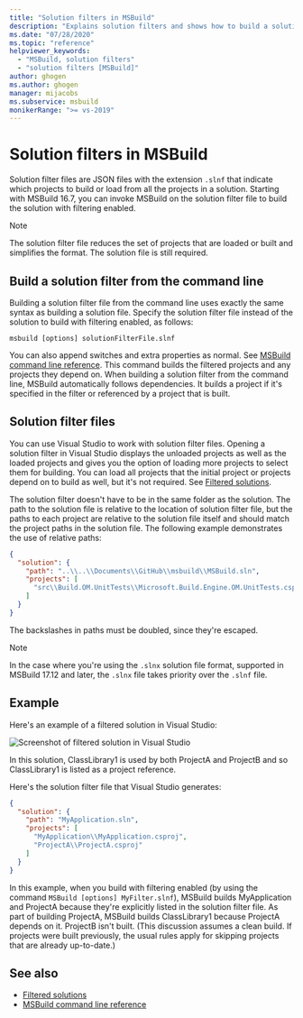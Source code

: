 ```yaml
---
title: "Solution filters in MSBuild"
description: "Explains solution filters and shows how to build a solution filter file with MSBuild."
ms.date: "07/28/2020"
ms.topic: "reference"
helpviewer_keywords:
  - "MSBuild, solution filters"
  - "solution filters [MSBuild]"
author: ghogen
ms.author: ghogen
manager: mijacobs
ms.subservice: msbuild
monikerRange: ">= vs-2019"
---
```

# Solution filters in MSBuild

Solution filter files are JSON files with the extension `.slnf` that indicate which projects to build or load from all the projects in a solution. Starting with MSBuild 16.7, you can invoke MSBuild on the solution filter file to build the solution with filtering enabled.

> [!NOTE]
> The solution filter file reduces the set of projects that are loaded or built and simplifies the format. The solution file is still required.

## Build a solution filter from the command line

Building a solution filter file from the command line uses exactly the same syntax as building a solution file. Specify the solution filter file instead of the solution to build with filtering enabled, as follows:

```console
msbuild [options] solutionFilterFile.slnf
```

You can also append switches and extra properties as normal. See [MSBuild command line reference](msbuild-command-line-reference.md). This command builds the filtered projects and any projects they depend on. When building a solution filter from the command line, MSBuild automatically follows dependencies. It builds a project if it's specified in the filter or referenced by a project that is built.

## Solution filter files

You can use Visual Studio to work with solution filter files. Opening a solution filter in Visual Studio displays the unloaded projects as well as the loaded projects and gives you the option of loading more projects to select them for building. You can load all projects that the initial project or projects depend on to build as well, but it's not required. See [Filtered solutions](../ide/filtered-solutions.md).

The solution filter doesn't have to be in the same folder as the solution. The path to the solution file is relative to the location of solution filter file, but the paths to each project are relative to the solution file itself and should match the project paths in the solution file. The following example demonstrates the use of relative paths:

```json
{
  "solution": {
    "path": "..\\..\\Documents\\GitHub\\msbuild\\MSBuild.sln",
    "projects": [
      "src\\Build.OM.UnitTests\\Microsoft.Build.Engine.OM.UnitTests.csproj"
    ]
  }
}
```

The backslashes in paths must be doubled, since they're escaped.

> [!NOTE]
> In the case where you're using the `.slnx` solution file format, supported in MSBuild 17.12 and later, the `.slnx` file takes priority over the `.slnf` file.

## Example

Here's an example of a filtered solution in Visual Studio:

![Screenshot of filtered solution in Visual Studio](media/solution-with-filter.png)

In this solution, ClassLibrary1 is used by both ProjectA and ProjectB and so ClassLibrary1 is listed as a project reference.

Here's the solution filter file that Visual Studio generates:

```json
{
  "solution": {
    "path": "MyApplication.sln",
    "projects": [
      "MyApplication\\MyApplication.csproj",
      "ProjectA\\ProjectA.csproj"
    ]
  }
}
```

In this example, when you build with filtering enabled (by using the command `MSBuild [options] MyFilter.slnf`), MSBuild builds MyApplication and ProjectA because they're explicitly listed in the solution filter file. As part of building ProjectA, MSBuild builds ClassLibrary1 because ProjectA depends on it.  ProjectB isn't built. (This discussion assumes a clean build. If projects were built previously, the usual rules apply for skipping projects that are already up-to-date.)

## See also

- [Filtered solutions](../ide/filtered-solutions.md)
- [MSBuild command line reference](msbuild-command-line-reference.md)
